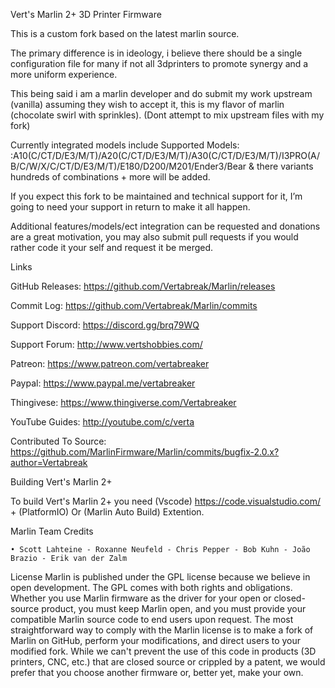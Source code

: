 Vert's Marlin 2+ 3D Printer Firmware

This is a custom fork based on the latest marlin source.

The primary difference is in ideology, i believe there should be a single configuration file for many if not all 3dprinters 
to promote synergy and a more uniform experience.

This being said i am a marlin developer and do submit my work upstream (vanilla) assuming they wish to accept it, this is my flavor of marlin (chocolate swirl with sprinkles). (Dont attempt to mix upstream files with my fork)

Currently integrated models include Supported Models: :A10(C/CT/D/E3/M/T)/A20(C/CT/D/E3/M/T)/A30(C/CT/D/E3/M/T)/I3PRO(A/B/C/W/X/C/CT/D/E3/M/T)/E180/D200/M201/Ender3/Bear & there variants hundreds of combinations + more will be added.

If you expect this fork to be maintained and technical support for it, I’m going to need your support in return to make it all happen.

Additional features/models/ect integration can be requested and donations are a great motivation, you may also submit pull requests if you would rather code it your self and request it be merged.

Links

GitHub Releases: https://github.com/Vertabreak/Marlin/releases

Commit Log: https://github.com/Vertabreak/Marlin/commits

Support Discord: https://discord.gg/brq79WQ

Support Forum: http://www.vertshobbies.com/

Patreon: https://www.patreon.com/vertabreaker

Paypal: https://www.paypal.me/vertabreaker

Thingivese: https://www.thingiverse.com/Vertabreaker

YouTube Guides: http://youtube.com/c/verta

Contributed To Source: https://github.com/MarlinFirmware/Marlin/commits/bugfix-2.0.x?author=Vertabreak

Building Vert's Marlin 2+

To build Vert's Marlin 2+ you need (Vscode) https://code.visualstudio.com/ + (PlatformIO) Or (Marlin Auto Build) Extention.

Marlin Team Credits

    • Scott Lahteine - Roxanne Neufeld - Chris Pepper - Bob Kuhn - João Brazio - Erik van der Zalm 
    
License
Marlin is published under the GPL license because we believe in open development. The GPL comes with both rights and obligations. Whether you use Marlin firmware as the driver for your open or closed-source product, you must keep Marlin open, and you must provide your compatible Marlin source code to end users upon request. The most straightforward way to comply with the Marlin license is to make a fork of Marlin on GitHub, perform your modifications, and direct users to your modified fork. While we can't prevent the use of this code in products (3D printers, CNC, etc.) that are closed source or crippled by a patent, we would prefer that you choose another firmware or, better yet, make your own.
